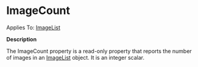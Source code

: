 




<h1 class="heading"><span class="name">ImageCount</span></h1>

Applies To: [ImageList](../a-z/imagelist.md)


**Description**


The ImageCount property is a read-only property that reports the number of images in an [ImageList](../a-z/imagelist.md) object. It is an integer scalar.



